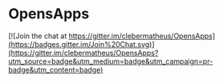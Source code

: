 OpensApps
=========

[![Join the chat at https://gitter.im/clebermatheus/OpensApps](https://badges.gitter.im/Join%20Chat.svg)](https://gitter.im/clebermatheus/OpensApps?utm_source=badge&utm_medium=badge&utm_campaign=pr-badge&utm_content=badge)
